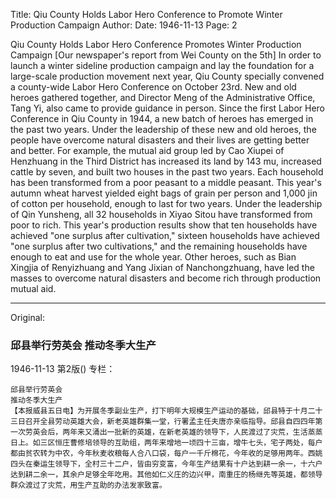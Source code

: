 Title: Qiu County Holds Labor Hero Conference to Promote Winter Production Campaign
Author:
Date: 1946-11-13
Page: 2

Qiu County Holds Labor Hero Conference
    Promotes Winter Production Campaign
    [Our newspaper's report from Wei County on the 5th] In order to launch a winter sideline production campaign and lay the foundation for a large-scale production movement next year, Qiu County specially convened a county-wide Labor Hero Conference on October 23rd. New and old heroes gathered together, and Director Meng of the Administrative Office, Tang Yi, also came to provide guidance in person. Since the first Labor Hero Conference in Qiu County in 1944, a new batch of heroes has emerged in the past two years. Under the leadership of these new and old heroes, the people have overcome natural disasters and their lives are getting better and better. For example, the mutual aid group led by Cao Xiupei of Henzhuang in the Third District has increased its land by 143 mu, increased cattle by seven, and built two houses in the past two years. Each household has been transformed from a poor peasant to a middle peasant. This year's autumn wheat harvest yielded eight bags of grain per person and 1,000 jin of cotton per household, enough to last for two years. Under the leadership of Qin Yunsheng, all 32 households in Xiyao Sitou have transformed from poor to rich. This year's production results show that ten households have achieved "one surplus after cultivation," sixteen households have achieved "one surplus after two cultivations," and the remaining households have enough to eat and use for the whole year. Other heroes, such as Bian Xingjia of Renyizhuang and Yang Jixian of Nanchongzhuang, have led the masses to overcome natural disasters and become rich through production mutual aid.



<hr /> 

Original: 


### 邱县举行劳英会  推动冬季大生产

1946-11-13
第2版()
专栏：

    邱县举行劳英会
    推动冬季大生产
    【本报威县五日电】为开展冬季副业生产，打下明年大规模生产运动的基础，邱县特于十月二十三日召开全县劳动英雄大会，新老英雄群集一堂，行署孟主任夫唐亦亲临指导。邱县自四四年第一次劳英会后，两年来又涌出一批新的英雄，在新老英雄的领导下，人民渡过了灾荒，生活蒸蒸日上。如三区恒庄曹修培领导的互助组，两年来增地一顷四十三亩，增牛七头，宅子两处，每户都由贫农转为中农，今年秋麦收粮每人合八口袋，每户一千斤棉花，今年收的足够用两年。西姚四头在秦运生领导下，全村三十二户，皆由穷变富，今年生产结果有十户达到耕一余一，十六户达到耕二余一，其余户足够全年吃用。其他如仁义庄的边兴甲，南重庄的杨继先等英雄，都领导群众渡过了灾荒，用生产互助的办法发家致富。
